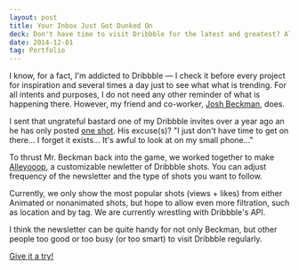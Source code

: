 ```yaml
---
layout: post
title: Your Inbox Just Got Dunked On
deck: Don't have time to visit Dribbble for the latest and greatest? Alleyooop allows for customized summaries of the week's best shots.
date: 2014-12-01
tag: Portfolio
---
```


I know, for a fact, I'm addicted to Dribbble &mdash; I check it before every project for inspiration and several times a day just to see what what is trending. For all intents and purposes, I do not need any other reminder of what is happening there. However, my friend and co-worker, [Josh Beckman](http://www.andjosh.com), does.

I sent that ungrateful bastard one of my Dribbble invites over a year ago an he has only posted [one shot](https://dribbble.com/shots/1426532-Soundcloud-Logo-Animation?list=searches&amp;offset=0). His excuse(s)? "I just don't have time to get on there... I forget it exists... It's awful to look at on my small phone..." 
   
To thrust Mr. Beckman back into the game, we worked together to make [Alleyooop](http://www.alleyooop.info), a customizable newletter of Dribbble shots. You can adjust frequency of the newsletter and the type of shots you want to follow.

Currently, we only show the most popular shots (views + likes) from either Animated or nonanimated shots, but hope to allow even more filtration, such as location and by tag. We are currently wrestling with Dribbble's API.

I think the newsletter can be quite handy for not only Beckman, but other people too good or too busy (or too smart) to visit Dribbble regularly.

[Give it a try!](http://www.alleyooop.info)

